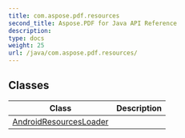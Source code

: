 ```yaml
---
title: com.aspose.pdf.resources
second_title: Aspose.PDF for Java API Reference
description: 
type: docs
weight: 25
url: /java/com.aspose.pdf.resources/
---
```


## Classes

| Class | Description |
| --- | --- |
| [AndroidResourcesLoader](../com.aspose.pdf.resources/androidresourcesloader) |  |
